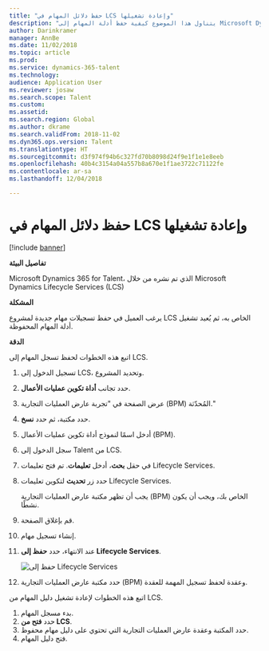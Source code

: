 ```yaml
---
title: "حفظ دلائل المهام في LCS وإعادة تشغيلها"
description: "يتناول هذا الموضوع كيفية حفظ أدلة المهام إلى Microsoft Dynamics Lifecycle Services (LCS) وإعادة تشغيلهم."
author: Darinkramer
manager: AnnBe
ms.date: 11/02/2018
ms.topic: article
ms.prod: 
ms.service: dynamics-365-talent
ms.technology: 
audience: Application User
ms.reviewer: josaw
ms.search.scope: Talent
ms.custom: 
ms.assetid: 
ms.search.region: Global
ms.author: dkrame
ms.search.validFrom: 2018-11-02
ms.dyn365.ops.version: Talent
ms.translationtype: HT
ms.sourcegitcommit: d3f974f94b6c327fd70b8098d24f9e1f1e1e8eeb
ms.openlocfilehash: 40b4c3154a04a557b8a670e1f1ae3722c71122fe
ms.contentlocale: ar-sa
ms.lasthandoff: 12/04/2018

---
```


# <a name="save-task-guides-to-lcs-and-replay-them"></a>حفظ دلائل المهام في LCS وإعادة تشغيلها

[!include [banner](includes/banner.md)]

**تفاصيل البيئة** 

Microsoft Dynamics 365 for Talent، الذي تم نشره من خلال Microsoft Dynamics Lifecycle Services (LCS)

**المشكلة**

يرغب العميل في حفظ تسجيلات مهام جديدة لمشروع LCS الخاص به، ثم يُعيد تشغيل أدلة المهام المحفوظة.

**‏‏الدقة**

اتبع هذه الخطوات لحفظ تسجل المهام إلى LCS.

1. تسجيل الدخول إلى LCS، وتحديد المشروع.
2. حدد تجانب **أداة تكوين عمليات الأعمال**.
3. عرض الصفحة في "تجربة عارض العمليات التجارية (BPM) المُحدّثة."
4. حدد مكتبة، ثم حدد **نسخ**.
5. أدخل اسمًا لنموذج أداة تكوين عمليات الأعمال (BPM).
6. سجل الدخول إلى Talent من LCS.
7. في حقل **بحث**، أدخل **تعليمات**. تم فتح تعليمات Lifecycle Services.
8. حدد زر **تحديث** لتكوين تعليمات Lifecycle Services.

    يجب أن تظهر مكتبة عارض العمليات التجارية (BPM) الخاص بك، ويجب أن يكون نشطًا.

9. قم بإغلاق الصفحة.
10. إنشاء تسجيل مهام.
11. عند الانتهاء، حدد **حفظ إلى Lifecycle Services**.

    ![حفظ إلى Lifecycle Services](media/task-guides.png)

12. حدد مكتبة عارض العمليات التجارية (BPM) وعقدة لحفظ تسجيل المهمة للعقدة.

اتبع هذه الخطوات لإعادة تشغيل دليل المهام من LCS.

1. بدء مسجل المهام.
2. حدد **فتح من LCS**.
3. حدد المكتبة وعقدة عارض العمليات التجارية التي تحتوي على دليل مهام محفوظ.
4. فتح دليل المهام.

